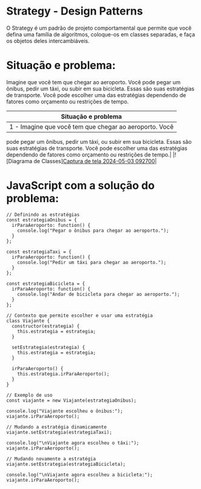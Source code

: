 # Strategy - Design Patterns

 O Strategy é um padrão de projeto
comportamental que permite que você defina
uma família de algoritmos, coloque-os em
classes separadas, e faça os objetos deles
intercambiáveis.

#  Situação e problema: 
Imagine que você tem que chegar ao aeroporto. Você
pode pegar um ônibus, pedir um táxi, ou subir em sua
bicicleta. Essas são suas estratégias de transporte.
Você pode escolher uma das estratégias dependendo
de fatores como orçamento ou restrições de tempo.




|Situação e problema|
|-|
|1 - Imagine que você tem que chegar ao aeroporto. Você
pode pegar um ônibus, pedir um táxi, ou subir em sua
bicicleta. Essas são suas estratégias de transporte.
Você pode escolher uma das estratégias dependendo
de fatores como orçamento ou restrições de tempo.|
|![Diagrama de Classes][Captura de tela 2024-05-03 092700](https://github.com/avilagabriella/Strategy/assets/140626679/92dcebf4-dc8b-44b3-a07e-909f94b0e745)|





# JavaScript com a solução do problema: 
```
// Definindo as estratégias
const estrategiaOnibus = {
  irParaAeroporto: function() {
    console.log("Pegar o ônibus para chegar ao aeroporto.");
  }
};

const estrategiaTaxi = {
  irParaAeroporto: function() {
    console.log("Pedir um táxi para chegar ao aeroporto.");
  }
};

const estrategiaBicicleta = {
  irParaAeroporto: function() {
    console.log("Andar de bicicleta para chegar ao aeroporto.");
  }
};

// Contexto que permite escolher e usar uma estratégia
class Viajante {
  constructor(estrategia) {
    this.estrategia = estrategia;
  }

  setEstrategia(estrategia) {
    this.estrategia = estrategia;
  }

  irParaAeroporto() {
    this.estrategia.irParaAeroporto();
  }
}

// Exemplo de uso
const viajante = new Viajante(estrategiaOnibus);

console.log("Viajante escolheu o ônibus:");
viajante.irParaAeroporto();

// Mudando a estratégia dinamicamente
viajante.setEstrategia(estrategiaTaxi);

console.log("\nViajante agora escolheu o táxi:");
viajante.irParaAeroporto();

// Mudando novamente a estratégia
viajante.setEstrategia(estrategiaBicicleta);

console.log("\nViajante agora escolheu a bicicleta:");
viajante.irParaAeroporto();
```
